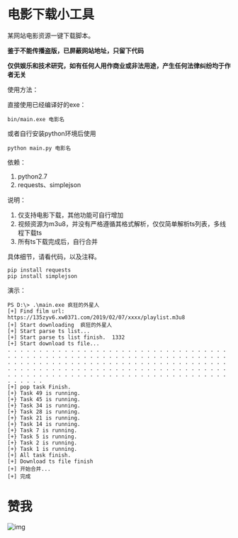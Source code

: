 # 电影下载小工具

某网站电影资源一键下载脚本。

**鉴于不能传播盗版，已屏蔽网站地址，只留下代码**

**仅供娱乐和技术研究，如有任何人用作商业或非法用途，产生任何法律纠纷均于作者无关**

使用方法：

直接使用已经编译好的exe：

```
bin/main.exe 电影名
```

或者自行安装python环境后使用

```
python main.py 电影名
```

依赖：
1. python2.7
2. requests、simplejson

说明：

1. 仅支持电影下载，其他功能可自行增加
2. 视频资源为m3u8，并没有严格遵循其格式解析，仅仅简单解析ts列表，多线程下载ts
3. 所有ts下载完成后，自行合并

具体细节，请看代码，以及注释。


```
pip install requests
pip install simplejson
```

演示：

```
PS D:\> .\main.exe 疯狂的外星人
[+] Find film url:  https://135zyv6.xw0371.com/2019/02/07/xxxx/playlist.m3u8
[+] Start downloading  疯狂的外星人
[+] Start parse ts list...
[+] Start parse ts list finish.  1332
[+] Start download ts file...
. . . . . . . . . . . . . . . . . . . . . . . . . . . . . . . . . . . . . . . . . . . . . . . . . . . . . . . . . . . . . . . . . . . . . . . . . . . . . . . . . . . . . . . . . . . . . . . . . . . . . . . . . . . . . . . . . . . . . . . . . . . . . . . . . . . . . . . . . . . . . . . . . . . . . . . . . . . . . . . . . . . . . . . . . . . . . . . . . . . . .
[+] pop task Finish.
[+} Task 49 is running.
[+} Task 45 is running.
[+} Task 34 is running.
[+} Task 28 is running.
[+} Task 21 is running.
[+} Task 14 is running.
[+} Task 7 is running.
[+} Task 5 is running.
[+} Task 2 is running.
[+} Task 1 is running.
[+] All task finish.
[+] Download ts file finish
[+] 开始合并...
[+] 完成
```

# 赞我

![img](pay.png)